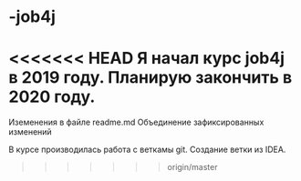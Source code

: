 # -job4j
<<<<<<< HEAD
Я начал курс job4j в 2019 году.
Планирую закончить в 2020 году.
=======
Иземенения в файле readme.md
Объединение зафиксированных изменений

В курсе производилась работа с веткамы git.
Создание ветки из IDEA.
>>>>>>> origin/master
